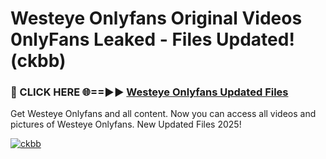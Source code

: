 # Westeye Onlyfans Original Videos 0nlyFans Leaked - Files Updated! (ckbb)

<h3>🔴 CLICK HERE 🌐==►► <a href="https://tinyurl.com/ehrbuxhb" rel="nofollow">Westeye Onlyfans Updated Files</a></h3>

Get Westeye Onlyfans and all content. Now you can access all videos and pictures of Westeye Onlyfans. New Updated Files 2025!

[![ckbb](https://i.imgur.com/lVYEuWS.gif)](https://tinyurl.com/ehrbuxhb)
